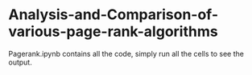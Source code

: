 # Analysis-and-Comparison-of-various-page-rank-algorithms
Pagerank.ipynb contains all the code, simply run all the cells to see the output.

